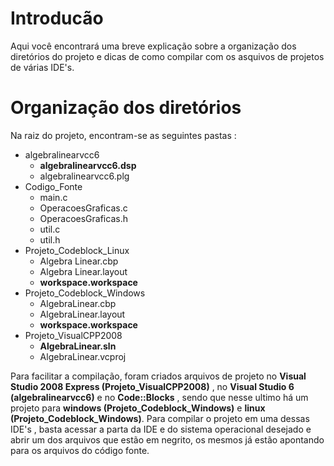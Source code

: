# Introducão #

Aqui você encontrará uma breve explicação sobre a organização dos diretórios do projeto e dicas de como compilar com os asquivos de projetos de várias IDE's.

# Organização dos diretórios #

Na raiz do projeto, encontram-se as seguintes pastas :

  * algebralinearvcc6
    * **algebralinearvcc6.dsp**
    * algebralinearvcc6.plg
  * Codigo\_Fonte
    * main.c
    * OperacoesGraficas.c
    * OperacoesGraficas.h
    * util.c
    * util.h
  * Projeto\_Codeblock\_Linux
    * Algebra Linear.cbp
    * Algebra Linear.layout
    * **workspace.workspace**
  * Projeto\_Codeblock\_Windows
    * AlgebraLinear.cbp
    * AlgebraLinear.layout
    * **workspace.workspace**
  * Projeto\_VisualCPP2008
    * **AlgebraLinear.sln**
    * AlgebraLinear.vcproj

Para facilitar a compilação, foram criados arquivos de projeto no **Visual Studio 2008 Express (Projeto\_VisualCPP2008)** , no **Visual Studio 6 (algebralinearvcc6)** e no **Code::Blocks** , sendo que nesse ultimo há um projeto para **windows (Projeto\_Codeblock\_Windows)** e **linux (Projeto\_Codeblock\_Windows)**. Para compilar o projeto em uma dessas IDE's , basta acessar a parta da IDE e do sistema operacional desejado e abrir um dos arquivos que estão em negrito, os mesmos já estão apontando para os arquivos do código fonte.